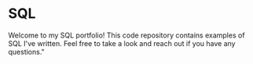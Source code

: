 # SQL

Welcome to my SQL portfolio! This code repository contains examples of SQL I've written. Feel free to take a look and reach out if you have any questions." 
